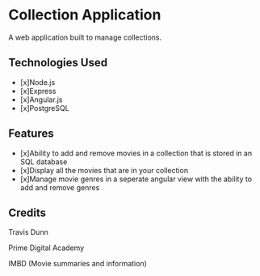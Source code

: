 # Collection Application
A web application built to manage collections.
## Technologies Used
- [x]Node.js
- [x]Express
- [x]Angular.js
- [x]PostgreSQL
## Features
- [x]Ability to add and remove movies in a collection that is stored in an SQL database
- [x]Display all the movies that are in your collection
- [x]Manage movie genres in a seperate angular view with the ability to add and remove genres

## Credits
Travis Dunn

Prime Digital Academy

IMBD (Movie summaries and information)